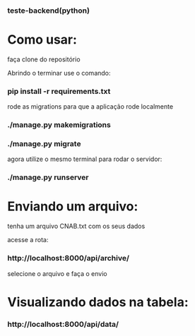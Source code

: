 ### teste-backend(python)

# Como usar:

faça clone do repositório

Abrindo o terminar use o comando:

### pip install -r requirements.txt

rode as migrations para que a aplicação rode localmente
### ./manage.py makemigrations
### ./manage.py migrate

agora utilize o mesmo terminal para rodar o servidor:

### ./manage.py runserver

# Enviando um arquivo:

tenha um arquivo CNAB.txt com os seus dados

acesse a rota:

### http://localhost:8000/api/archive/

selecione o arquivo e faça o envio

# Visualizando dados na tabela:

### http://localhost:8000/api/data/
